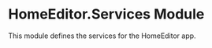 HomeEditor.Services Module
===========================

This module defines the services for the HomeEditor app.